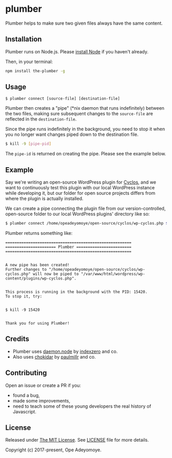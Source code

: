 # plumber

Plumber helps to make sure two given files always have the same content.

## Installation
Plumber runs on Node.js. Please [install Node](https://nodejs.org/en/download/) if you haven't already.

Then, in your terminal:
```bash
npm install the-plumber -g
```

## Usage
```
$ plumber connect [source-file] [destination-file]
```

Plumber then creates a "pipe" (*nix daemon that runs indefinitely) between the two files, making sure subsequent changes to the `source-file` are reflected in the `destination-file`.

Since the pipe runs indefinitely in the background, you need to stop it when you no longer want changes piped down to the destination file.

```bash
$ kill -9 [pipe-pid]
```
The `pipe-id` is returned on creating the pipe. Please see the example below.

## Example
Say we're writing an open-source WordPress plugin for [Cyclos](https://cyclos.org), and we want to continuously test this plugin with our local WordPress instance while developing it, but our folder for open source projects differs from where the plugin is actually installed.

We can create a pipe connecting the plugin  file from our version-controlled, open-source folder to our local WordPress plugins' directory like so: 
```bash
$ plumber connect /home/opeadeyomoye/open-source/cyclos/wp-cyclos.php $WWW_ROOT/wordpress/wp-content/plugins/wp-cyclos.php
```
Plumber returns something like:

```
=======================================================
====================== Plumber ========================
=======================================================


A new pipe has been created!
Further changes to "/home/opeadeyomoye/open-source/cyclos/wp-cyclos.php" will now be piped to "/var/www/html/wordpress/wp-content/plugins/wp-cyclos.php".


This process is running in the background with the PID: 15420.
To stop it, try:


$ kill -9 15420


Thank you for using Plumber!
```

## Credits
* Plumber uses [daemon.node](https://github.com/indexzero/daemon.node) by [indexzero](https://github.com/indexzero) and co.
* Also uses [chokidar](https://github.com/paulmillr/chokidar) by [paulmillr](https://github.com/paulmillr) and co.

## Contributing
Open an issue or create a PR if you:
* found a bug,
* made some improvements,
* need to teach some of these young developers the real history of Javascript.

## License

Released under [The MIT License](http://opensource.org/licenses/MIT). See [LICENSE](https://github.com/opeadeyomoye/plumber/blob/master/LICENSE) file for more details.

Copyright (c) 2017-present, Ope Adeyomoye.